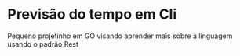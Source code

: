 # Previsão do tempo em Cli 

Pequeno projetinho em GO visando aprender mais sobre a linguagem usando o padrão Rest 
